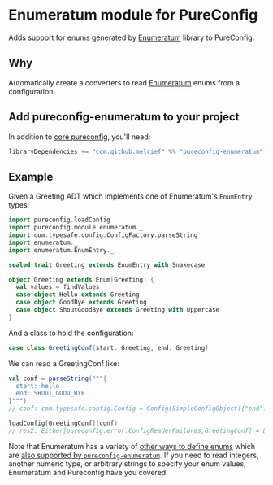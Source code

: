 # Enumeratum module for PureConfig

Adds support for enums generated by [Enumeratum](https://github.com/lloydmeta/enumeratum) library to PureConfig.

## Why

Automatically create a converters to read [Enumeratum](https://github.com/lloydmeta/enumeratum) enums from a configuration.

## Add pureconfig-enumeratum to your project

In addition to [core pureconfig](https://github.com/melrief/pureconfig), you'll need:

```scala
libraryDependencies += "com.github.melrief" %% "pureconfig-enumeratum" % "0.6.0"
```

## Example

 Given a Greeting ADT which implements one of Enumeratum's `EnumEntry` types:

```scala
import pureconfig.loadConfig
import pureconfig.module.enumeratum._
import com.typesafe.config.ConfigFactory.parseString
import enumeratum._
import enumeratum.EnumEntry._

sealed trait Greeting extends EnumEntry with Snakecase

object Greeting extends Enum[Greeting] {
  val values = findValues
  case object Hello extends Greeting
  case object GoodBye extends Greeting
  case object ShoutGoodBye extends Greeting with Uppercase
}
```

And a class to hold the configuration:
```scala
case class GreetingConf(start: Greeting, end: Greeting)
```

We can read a GreetingConf like:
```scala
val conf = parseString("""{
  start: hello
  end: SHOUT_GOOD_BYE
}""")
// conf: com.typesafe.config.Config = Config(SimpleConfigObject({"end":"SHOUT_GOOD_BYE","start":"hello"}))

loadConfig[GreetingConf](conf)
// res2: Either[pureconfig.error.ConfigReaderFailures,GreetingConf] = Left(ConfigReaderFailures(WrongTypeForKey(STRING,ConfigObject,start,None),List(WrongTypeForKey(STRING,ConfigObject,end,None))))
```

Note that Enumeratum has a variety of [other ways to define enums](https://github.com/lloydmeta/enumeratum#more-examples) which are [also supported by `pureconfig-enumeratum`](src/test/scala/pureconfig/module/enumeratum/EnumeratumConvertTest.scala). If you need to read integers, another numeric type, or arbitrary strings to specify your enum values, Enumeratum and Pureconfig have you covered.
